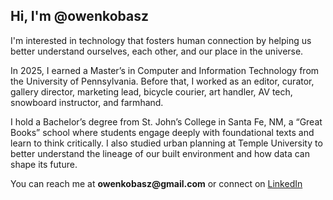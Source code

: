 <h2>Hi, I'm @owenkobasz</h2>

<p>I'm interested in technology that fosters human connection by helping us better understand ourselves, each other, and our place in the universe.</p>

<p>In 2025, I earned a Master’s in Computer and Information Technology from the University of Pennsylvania. Before that, I worked as an editor, curator, gallery director, marketing lead, bicycle courier, art handler, AV tech, snowboard instructor, and farmhand.</p>

<p>I hold a Bachelor’s degree from St. John’s College in Santa Fe, NM, a “Great Books” school where students engage deeply with foundational texts and learn to think critically. I also studied urban planning at Temple University to better understand the lineage of our built environment and how data can shape its future.</p>

<p>You can reach me at <strong>owenkobasz@gmail.com</strong> or connect on <a href="https://www.linkedin.com/in/owen-kobasz/" target="_blank">LinkedIn</a></p>
